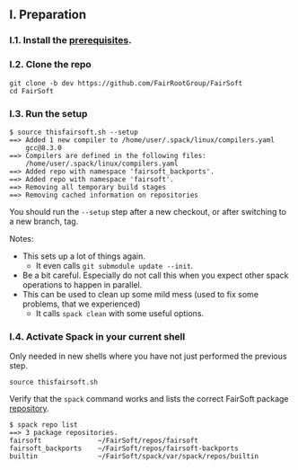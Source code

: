 ## I. Preparation

### I.1. Install the [prerequisites](prerequisites.md).

### I.2. Clone the repo
```
git clone -b dev https://github.com/FairRootGroup/FairSoft
cd FairSoft
```

### I.3. Run the setup

```
$ source thisfairsoft.sh --setup
==> Added 1 new compiler to /home/user/.spack/linux/compilers.yaml
    gcc@8.3.0
==> Compilers are defined in the following files:
    /home/user/.spack/linux/compilers.yaml
==> Added repo with namespace 'fairsoft_backports'.
==> Added repo with namespace 'fairsoft'.
==> Removing all temporary build stages
==> Removing cached information on repositories
```

You should run the `--setup` step after a new checkout, or after switching to a new branch, tag.

Notes:
* This sets up a lot of things again.
  * It even calls `git submodule update --init`.
* Be a bit careful. Especially do not call this when you expect other spack operations to happen in parallel.
* This can be used to clean up some mild mess (used to fix some problems, that we experienced)
  * It calls `spack clean` with some useful options.


### I.4. Activate Spack in your current shell

Only needed in new shells where you have not just performed the previous step.

```
source thisfairsoft.sh
```

Verify that the `spack` command works and lists the correct FairSoft package [repository](https://spack.readthedocs.io/en/latest/repositories.html).

```
$ spack repo list
==> 3 package repositories.
fairsoft              ~/FairSoft/repos/fairsoft
fairsoft_backports    ~/FairSoft/repos/fairsoft-backports
builtin               ~/FairSoft/spack/var/spack/repos/builtin
```
